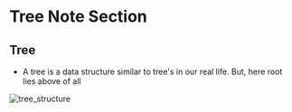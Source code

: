 # Tree Note Section
## Tree 
 * A tree is a data structure similar to tree's in our real life. But, here root lies above of all
 
 
![tree_structure](https://user-images.githubusercontent.com/71670082/214831372-7752d4e8-ea38-4704-bdc2-33869f8abc1a.png)
